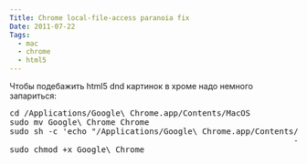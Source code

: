 ```yaml
---
Title: Chrome local-file-access paranoia fix
Date: 2011-07-22
Tags: 
  - mac
  - chrome
  - html5
---
```


<div class="text">Чтобы подебажить html5 dnd картинок в хроме надо немного запариться:
<pre>
cd /Applications/Google\ Chrome.app/Contents/MacOS
sudo mv Google\ Chrome Chrome
sudo sh -c 'echo "/Applications/Google\ Chrome.app/Contents/MacOS/Chrome --allow-file-access-from-files 
                                                           --allow-file-access" &gt; Google\ Chrome'
sudo chmod +x Google\ Chrome
</pre></div>